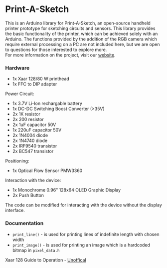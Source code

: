 # Print-A-Sketch
This is an Arduino library for Print-A-Sketch, an open-source handheld printer prototype for sketching circuits and sensors. This library provides the basic functionality of the printer, which can be achieved solely with an Arduino. The functions provided by the addition of the RGB camera which require external processing on a PC are not included here, but we are open to questions for those interested to explore more.  
For more information on the project, visit our [website](https://hci.cs.uni-saarland.de/print-a-sketch/).

### Hardware

- 1x Xaar 128/80 W printhead
- 1x FFC to DIP adapter

Power Circuit:
- 1x 3.7V Li-Ion  rechargable battery
- 1x DC-DC Switching Boost Converter (>35V)
- 2x 1K resistor
- 2x 200 resistor
- 2x 1uF capacitor 50V
- 1x 220uF capacitor 50V
- 2x 1N4004 diode
- 2x 1N4740 diode
- 2x IRF9540 transistor
- 2x BC547 transistor

Positioning:
- 1x Optical Flow Sensor PMW3360

Interaction with the device:
- 1x Monochrome 0.96" 128x64 OLED Graphic Display
- 2x Push Button

The code can be modified for interacting with the device without the display interface.

### Documentation

- `print_line()` - is used for printing lines of indefinite length with chosen width
- `print_image()` - is used for printing an image which is a hardcoded bitmap in `pixel_data.h` 

Xaar 128 Guide to Operation - [Unoffical](https://d1.amobbs.com/bbs_upload782111/files_36/ourdev_619324HXZTX0.pdf)
